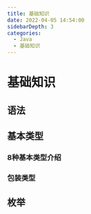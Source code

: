 ```yaml
---
title: 基础知识
date: 2022-04-05 14:54:00
sidebarDepth: 3
categories:
  - Java
  - 基础知识
---
```


# 基础知识

## 语法

## 基本类型

### 8种基本类型介绍

### 包装类型

## 枚举
